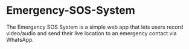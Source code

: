 # Emergency-SOS-System
The Emergency SOS System is a simple web app that lets users record video/audio and send their live location to an emergency contact via WhatsApp.
